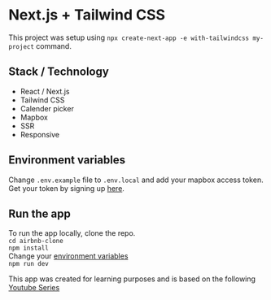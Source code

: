 # Next.js + Tailwind CSS 

This project was setup using `npx create-next-app -e with-tailwindcss my-project` command.
## Stack / Technology

- React / Next.js
- Tailwind CSS
- Calender picker
- Mapbox
- SSR
- Responsive

## Environment variables

Change `.env.example` file to `.env.local` and add your mapbox access token. Get your token by signing up [here](https://www.mapbox.com/).

## Run the app

To run the app locally, clone the repo. <br>
`cd airbnb-clone` <br>
`npm install` <br>
Change your [environment variables](#environment-variables) <br>
`npm run dev` <br>

This app was created for learning purposes and is based on the following [Youtube Series](https://www.youtube.com/watch?v=ifcODOhSH1o&list=PLf16UKl7nR5AOGvcX_WtjqXMge-a1B1Lo)


